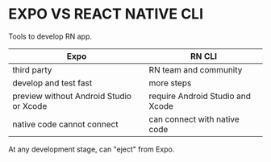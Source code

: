 # EXPO VS REACT NATIVE CLI

Tools to develop RN app.

| Expo | RN CLI |
| ---- | ------ |
| third party | RN team and community |
| develop and test fast | more steps |
| preview without Android Studio or Xcode | require Android Studio and Xcode |
| native code cannot connect | can connect with native code |

At any development stage, can "eject" from Expo.
